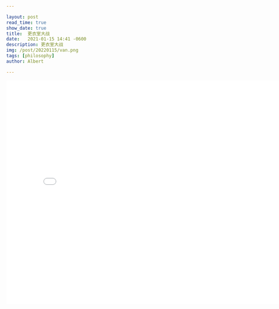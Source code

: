 ```yaml
---

layout: post
read_time: true
show_date: true
title:  更衣室大战
date:   2021-01-15 14:41 -0600
description: 更衣室大战
img: /post/20220115/van.png
tags: [philosophy]
author: Albert

---
```


<iframe 
src="../assets/img/posts/20220115/lords-of-the-locked-room-van-darkholme-vs-mark-wolff.mp4" 
scrolling="no" 
border="0" 
frameborder="no" 
framespacing="0" 
allowfullscreen="true" 
height=600 
width=800> 
</iframe>
